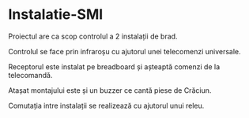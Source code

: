 # Instalatie-SMI

Proiectul are ca scop controlul a 2 instalații de brad. 

Controlul se face prin infraroșu cu ajutorul unei telecomenzi universale.

Receptorul este instalat pe breadboard și așteaptă comenzi de la telecomandă.

Atașat montajului este și un buzzer ce cantă piese de Crăciun.

Comutația intre instalații se realizează cu ajutorul unui releu.
